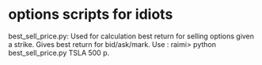 ﻿# options scripts for idiots


best_sell_price.py:
  Used for calculation best return for selling options given a strike. Gives best return for bid/ask/mark. 
  Use : raimi> python best_sell_price.py TSLA 500 p.
